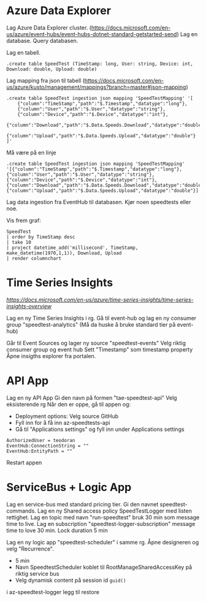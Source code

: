 ---
---
Azure Data Explorer
===================

Lag Azure Data Explorer cluster. (https://docs.microsoft.com/en-us/azure/event-hubs/event-hubs-dotnet-standard-getstarted-send)
Lag en database.
Query databasen.

Lag en tabell.
```
.create table SpeedTest (TimeStamp: long, User: string, Device: int, Download: double, Upload: double)
```

Lag mapping fra json til tabell (https://docs.microsoft.com/en-us/azure/kusto/management/mappings?branch=master#json-mapping)
```
.create table SpeedTest ingestion json mapping 'SpeedTestMapping' '[
    {"column":"TimeStamp","path":"$.Timestamp","datatype":"long"},
    {"column":"User","path":"$.User","datatype":"string"},
    {"column":"Device","path":"$.Device","datatype":"int"},
    {"column":"Download","path":"$.Data.Speeds.Download","datatype":"double"},
    {"column":"Upload","path":"$.Data.Speeds.Upload","datatype":"double"}
]'
```

Må være på en linje
```
.create table SpeedTest ingestion json mapping 'SpeedTestMapping' '[{"column":"TimeStamp","path":"$.Timestamp","datatype":"long"},{"column":"User","path":"$.User","datatype":"string"},{"column":"Device","path":"$.Device","datatype":"int"},{"column":"Download","path":"$.Data.Speeds.Download","datatype":"double"},{"column":"Upload","path":"$.Data.Speeds.Upload","datatype":"double"}]'
```

Lag data ingestion fra EventHub til databasen.
Kjør noen speedtests eller noe.

Vis frem graf:
```
SpeedTest
| order by TimeStamp desc
| take 10
| project datetime_add('millisecond', TimeStamp, make_datetime(1970,1,1)), Download, Upload
| render columnchart
```

Time Series Insights
====================
_https://docs.microsoft.com/en-us/azure/time-series-insights/time-series-insights-overview_

Lag en ny Time Series Insights i rg.
Gå til event-hub og lag en ny consumer group "speedtest-analytics"
(Må da huske å bruke standard tier på event-hub)

Går til Event Sources og lager ny source "speedtest-events"
Velg riktig consumer group og event hub
Sett "Timestamp" som timestamp property
Åpne insigths explorer fra portalen.

API App
=======
Lag en ny API App
Gi den navn på formen "tae-speedtest-api"
Velg eksisterende rg
Når den er oppe, gå til appen og:
- Deployment options: Velg source GitHub
- Fyll inn for å få inn az-speedtests-api
- Gå til "Applications settings" og fyll inn under Applications settings

```
AuthorizedUser = teodoran
EventHub:ConnectionString = ""
EventHub:EntityPath = ""
```

Restart appen

ServiceBus + Logic App
======================
Lag en service-bus med standard pricing tier.
Gi den navnet speedtest-commands.
Lag en ny Shared access policy SpeedTestLogger med listen rettighet.
Lag en topic med navn "run-speedtest" bruk 30 min som message time to live.
Lag en subscription "speedtest-logger-subscription" message time to love 30 min. Lock duration 5 min

Lag en ny logic app "speedtest-scheduler" i samme rg.
Åpne designeren og velg "Recurrence".
- 5 min
- Navn SpeedtestScheduler koblet til RootManageSharedAccessKey på riktig service bus
- Velg dynamisk content på session id `guid()`

i az-speedtest-logger legg til <PackageReference Include="Microsoft.Azure.ServiceBus" Version="3.1.1" />
restore
